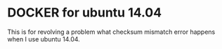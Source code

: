 # DOCKER for ubuntu 14.04

This is for revolving a problem what checksum mismatch error happens when I use ubuntu 14.04.
